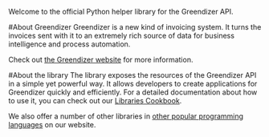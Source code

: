 Welcome to the official Python helper library for the Greendizer API.

#About Greendizer
Greendizer is a new kind of invoicing system.
It turns the invoices sent with it to an extremely rich source of data for business intelligence and process automation.

Check out [the Greendizer website](https://www.greendizer.com/) for more information.

#About the library
The library exposes the resources of the Greendizer API in a simple yet powerful way. It allows developers to create applications for Greendizer quickly and efficiently. For a detailed documentation about how to use it, you can check out our [Libraries Cookbook](https://www.greendizer.com/docs/libraries/).

We also offer a number of other libraries in [other popular programming languages](https://www.greendizer.com/docs/libraries/downloads/) on our website.